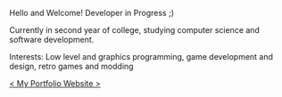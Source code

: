 
Hello and Welcome!
Developer in Progress ;)

Currently in second year of college, studying computer science and software development.

Interests: Low level and graphics programming, game development and design, retro games and modding

[< My Portfolio Website >](https://microwonk.github.io/MicrowonkWeb/)
